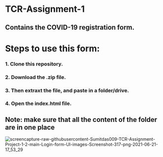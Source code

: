 # TCR-Assignment-1

## Contains the COVID-19 registration form.


# Steps to use this form:

### 1. Clone this repository.
### 2. Download the .zip file.
### 3. Then extraxt the file, and paste in a folder/drive.
### 4. Open the index.html file.

## Note: make sure that all the content of the folder are in one place


![screencapture-raw-githubusercontent-Sumitdas009-TCR-Assignment-Project-1-2-main-Login-form-UI-images-Screenshot-317-png-2021-06-21-17_53_29](https://user-images.githubusercontent.com/64792024/122761243-a55c3b80-d2b9-11eb-96fe-72a47bb6fc49.png)
